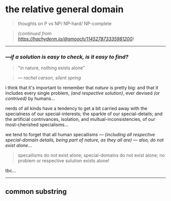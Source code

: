 # the relative general domain

> thoughts on P vs NP/ NP-hard/ NP-complete

> *(continued from https://hachyderm.io/@smooch/114527873335981200)*

---
### *—if a solution is easy to check, is it easy to find?*

> "in nature, nothing exists alone"

> *— rachel carson, silent spring*

i think that it's important to remember that *nature* is pretty big: and that it includes every single problem, *(and respective solution)*, ever devised *(or contrived)* by humans...

nerds of all kinds have a tendency to get a bit carried away with the specialness of our special-interests; the sparkle of our special-details; and the artificial contrivances, isolation, and multual-inconsistencies, of our most-cherished specialisms...

we tend to forget that all human specailisms — *(including all respective special-domain details, being part of nature, as they all are)* — *also, do not exist alone*...

> specailisms do not exist alone; special-domains do not exist alone; no problem or respective solution exists alone!

tbc...

---

## common substring










